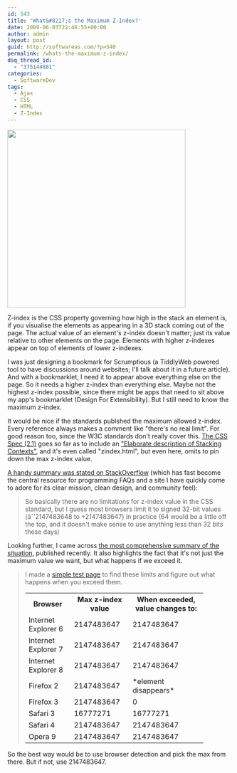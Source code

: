```yaml
---
id: 543
title: 'What&#8217;s the Maximum Z-Index?'
date: 2009-06-03T22:46:55+00:00
author: admin
layout: post
guid: http://softwareas.com/?p=540
permalink: /whats-the-maximum-z-index/
dsq_thread_id:
  - "375144881"
categories:
  - SoftwareDev
tags:
  - Ajax
  - CSS
  - HTML
  - Z-Index
---
```

<a href="http://twitter.com/mahemoff/status/2020459916"><img style="width:400px" src="http://img.skitch.com/20090603-nea4qqrijh9hmy8yck3pbc5f6n.jpg"></a>

Z-index is the CSS property governing how high in the stack an element is, if you visualise the elements as appearing in a 3D stack coming out of the page. The actual value of an element's z-index doesn't matter; just its value relative to other elements on the page. Elements with higher z-indexes appear on top of elements of lower z-indexes.

I was just designing a bookmark for Scrumptious (a TiddlyWeb powered tool to have discussions around websites; I'll talk about it in a future article). And with a bookmarklet, I need it to appear above everything else on the page. So it needs a higher z-index than everything else. Maybe not the highest z-index possible, since there might be apps that need to sit above my app's bookmarklet (Design For Extensibility). But I still need to know the maximum z-index.

It would be nice if the standards publshed the maximum allowed z-index. Every reference always makes a comment like "there's no real limit". For good reason too, since the W3C standards don't really cover this. <a href="http://www.w3.org/TR/CSS2">The CSS Spec (2.1)</a> goes so far as to include an <a href="http://www.w3.org/TR/CSS2/zindex.html">"Elaborate description of Stacking Contexts"</a>, and it's even called "zindex.html", but even here, omits to pin down the max z-index value.

<a href="http://stackoverflow.com/questions/491052/mininum-and-maximum-value-of-z-index">A handy summary was stated on StackOverflow</a> (which has fast become the central resource for programming FAQs and a site I have quickly come to adore for its clear mission, clean design, and community feel):

<blockquote>
<p>
So basically there are no limitations for z-index value in the CSS standard, but I guess most browsers limit it to signed 32-bit values (âˆ’2147483648 to +2147483647) in practice (64 would be a little off the top, and it doesn't make sense to use anything less than 32 bits these days)
</p>
</blockquote>

Looking further, I came across <a href="http://www.puidokas.com/max-z-index/">the most comprehensive summary of the situation</a>, published recently. It also highlights the fact that it's not just the maximum value we want, but what happens if we exceed it.

<blockquote>
<p>I made a <a href="http://puidokas.com/examples/z-index_max/">simple test page</a> to find these limits and figure out what happens when you exceed them.</p>

<style type="text/css">
    #z-index-table      { width:585px; padding-bottom:10px; }
    #z-index-table th   { background:#ddd; font-weight:bold; font-size:93%; padding:5px; }
    #z-index-table td   { padding:5px; border-bottom:1px solid #6cf; }
</style>
<table style="width:400px;">
<tr>
<th>Browser</th>
<th>Max z-index value</th>
<th>When exceeded, value changes to:</th>
</tr>
<tr>
<td>Internet Explorer 6</td>
<td>2147483647</td>
<td>2147483647</td>

</tr>
<tr>
<td>Internet Explorer 7</td>
<td>2147483647</td>
<td>2147483647</td>
</tr>
<tr>
<td>Internet Explorer 8</td>
<td>2147483647</td>
<td>2147483647</td>
</tr>

<tr>
<td>Firefox 2</td>
<td>2147483647</td>
<td>*element disappears*</td>
</tr>
<tr>
<td>Firefox 3</td>
<td>2147483647</td>
<td>0</td>
</tr>
<tr>

<td>Safari 3</td>
<td>16777271</td>
<td>16777271</td>
</tr>
<tr>
<td>Safari 4</td>
<td>2147483647</td>
<td>2147483647</td>
</tr>
<tr>
<td>Opera 9</td>

<td>2147483647</td>
<td>2147483647</td>
</tr>
</table>
</blockquote>

So the best way would be to use browser detection and pick the max from there. But if not, use 2147483647.